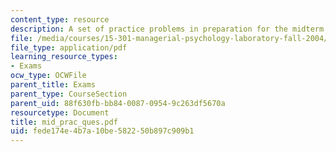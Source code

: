 ```yaml
---
content_type: resource
description: A set of practice problems in preparation for the midterm exam.
file: /media/courses/15-301-managerial-psychology-laboratory-fall-2004/fede174e4b7a10be582250b897c909b1_mid_prac_ques.pdf
file_type: application/pdf
learning_resource_types:
- Exams
ocw_type: OCWFile
parent_title: Exams
parent_type: CourseSection
parent_uid: 88f630fb-bb84-0087-0954-9c263df5670a
resourcetype: Document
title: mid_prac_ques.pdf
uid: fede174e-4b7a-10be-5822-50b897c909b1
---
```

